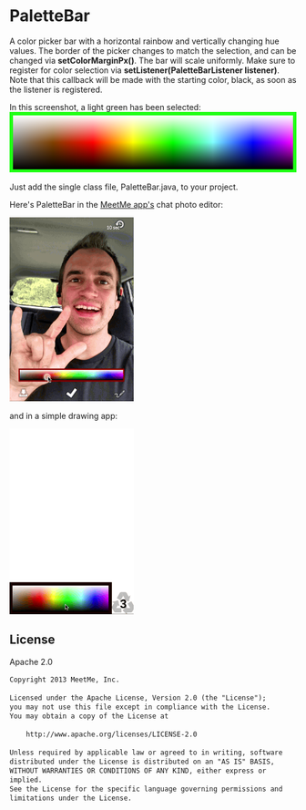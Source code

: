 PaletteBar
==========

A color picker bar with a horizontal rainbow and vertically changing hue values. The border of the picker changes to match the selection, and can be changed via <b>setColorMarginPx()</b>.
The bar will scale uniformly. Make sure to register for color selection via <b>setListener(PaletteBarListener listener)</b>. Note that this callback will be made with the starting color, black, as soon as the listener is registered.

In this screenshot, a light green has been selected:
![ScreenShot](/screenshots/paletteBarScreenshot.png)


Just add the single class file, PaletteBar.java, to your project.

Here's PaletteBar in the [MeetMe app's](https://play.google.com/store/apps/details?id=com.myyearbook.m) chat photo editor:

![ScreenShot](/screenshots/selfiePaletteBar.gif)

and in a simple drawing app:

![ScreenShot](/screenshots/simpleDrawUse.gif)


## License

 Apache 2.0

    Copyright 2013 MeetMe, Inc.

    Licensed under the Apache License, Version 2.0 (the "License");
    you may not use this file except in compliance with the License.
    You may obtain a copy of the License at

        http://www.apache.org/licenses/LICENSE-2.0

    Unless required by applicable law or agreed to in writing, software
    distributed under the License is distributed on an "AS IS" BASIS,
    WITHOUT WARRANTIES OR CONDITIONS OF ANY KIND, either express or implied.
    See the License for the specific language governing permissions and
    limitations under the License.
